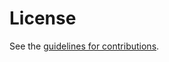 # License

See the
[guidelines for contributions](https://github.com/IRTF-PEARG/draft-ip-address-privacy/blob/main/CONTRIBUTING.md).
